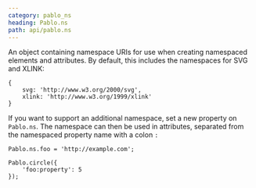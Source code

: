 ```yaml
---
category: pablo_ns
heading: Pablo.ns
path: api/pablo.ns
---
```


An object containing namespace URIs for use when creating namespaced elements and attributes. By default, this includes the namespaces for SVG and XLINK:

    {
        svg: 'http://www.w3.org/2000/svg',
        xlink: 'http://www.w3.org/1999/xlink'
    }

If you want to support an additional namespace, set a new property on `Pablo.ns`. The namespace can then be used in attributes, separated from the namespaced property name with a colon `:`

    Pablo.ns.foo = 'http://example.com';

    Pablo.circle({
        'foo:property': 5
    });
